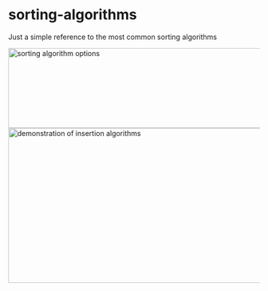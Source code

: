 # sorting-algorithms
Just a simple reference to the most common sorting algorithms

<img width="755" height="160" alt="sorting algorithm options" src="https://github.com/user-attachments/assets/334d62e0-bbaf-4e43-a3a3-e1fe74adbafc" />

<img width="755" height="310" alt="demonstration of insertion algorithms" src="https://github.com/user-attachments/assets/f173b046-0bab-4f74-8a01-5949a2ae6856" />
